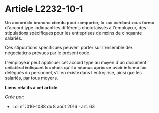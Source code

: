# Article L2232-10-1

Un accord de branche étendu peut comporter, le cas échéant sous forme d'accord type indiquant les différents choix laissés à
l'employeur, des stipulations spécifiques pour les entreprises de moins de cinquante salariés. 

Ces stipulations spécifiques peuvent porter sur l'ensemble des négociations prévues par le présent code. 

L'employeur peut appliquer cet accord type au moyen d'un document unilatéral indiquant les choix qu'il a retenus après en
avoir informé les délégués du personnel, s'il en existe dans l'entreprise, ainsi que les salariés, par tous moyens.

**Liens relatifs à cet article**

_Créé par_:

  - Loi n°2016-1088 du 8 août 2016 - art. 63

